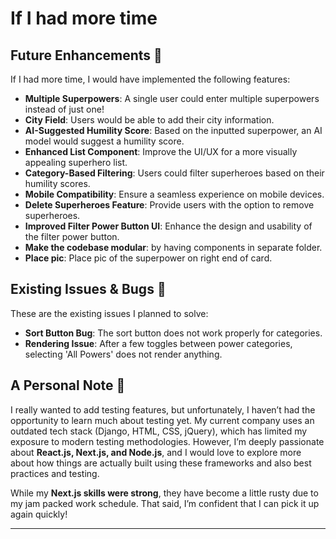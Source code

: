 # If I had more time

## Future Enhancements 🚀

If I had more time, I would have implemented the following features:

- **Multiple Superpowers**: A single user could enter multiple superpowers instead of just one!
- **City Field**: Users would be able to add their city information.
- **AI-Suggested Humility Score**: Based on the inputted superpower, an AI model would suggest a humility score.
- **Enhanced List Component**: Improve the UI/UX for a more visually appealing superhero list.
- **Category-Based Filtering**: Users could filter superheroes based on their humility scores.
- **Mobile Compatibility**: Ensure a seamless experience on mobile devices.
- **Delete Superheroes Feature**: Provide users with the option to remove superheroes.
- **Improved Filter Power Button UI**: Enhance the design and usability of the filter power button.
- **Make the codebase modular**: by having components in separate folder.
- **Place pic**: Place pic of the superpower on right end of card.

## Existing Issues & Bugs 🐞

These are the existing issues I planned to solve:

- **Sort Button Bug**: The sort button does not work properly for categories.
- **Rendering Issue**: After a few toggles between power categories, selecting 'All Powers' does not render anything.

## A Personal Note 📝

I really wanted to add testing features, but unfortunately, I haven’t had the opportunity to learn much about testing yet. My current company uses an outdated tech stack (Django, HTML, CSS, jQuery), which has limited my exposure to modern testing methodologies. However, I’m deeply passionate about **React.js, Next.js, and Node.js**, and I would love to explore more about how things are actually built using these frameworks and also best practices and testing.

While my **Next.js skills were strong**, they have become a little rusty due to my jam packed work schedule. That said, I’m confident that I can pick it up again quickly!

---
